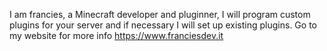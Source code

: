 I am francies, a Minecraft developer and pluginner, I will program custom plugins for your server and if necessary I will set up existing plugins. Go to my website for more info https://www.franciesdev.it
